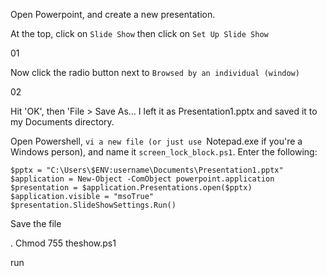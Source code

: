 Open Powerpoint, and create a new presentation.

At the top, click on `Slide Show` then click on `Set Up Slide Show`

01

Now click the radio button next to `Browsed by an individual (window)`

02

Hit 'OK', then 'File > Save As… I left it as Presentation1.pptx and saved it to my Documents directory.

Open Powershell, `vi a new file (or just use `Notepad.exe if you're a Windows person), and name it `screen_lock_block.ps1`. Enter the following:

```
$pptx = "C:\Users\$ENV:username\Documents\Presentation1.pptx"
$application = New-Object -ComObject powerpoint.application
$presentation = $application.Presentations.open($pptx)
$application.visible = "msoTrue"
$presentation.SlideShowSettings.Run()
```

Save the file

. Chmod 755 theshow.ps1

run
